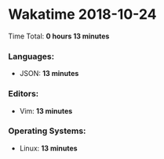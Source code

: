 # Wakatime 2018-10-24

Time Total: **0 hours 13 minutes**

### Languages:
- JSON: **13 minutes** 

### Editors:
- Vim: **13 minutes** 

### Operating Systems:
- Linux: **13 minutes** 

